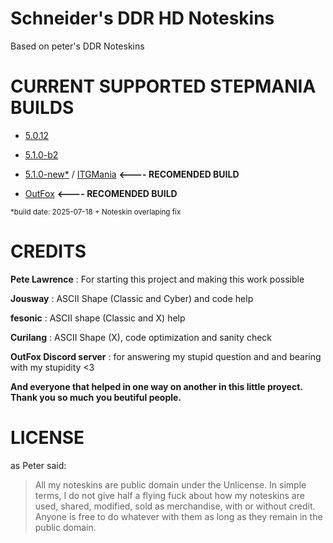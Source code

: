 # Schneider's DDR HD Noteskins

Based on peter's DDR Noteskins

# CURRENT SUPPORTED STEPMANIA BUILDS

- [5.0.12](https://www.stepmania.com/download/)

- [5.1.0-b2](https://github.com/stepmania/stepmania/releases/tag/v5.1.0-b2)

- [5.1.0-new*](https://drive.google.com/file/d/1lZNWndWcsNDZlF1pwY02g1ZrQUQMqj5M/view?usp=sharing) / [ITGMania](https://www.itgmania.com/) **<---- RECOMENDED BUILD**

- [OutFox](https://projectoutfox.com/) **<---- RECOMENDED BUILD**

<sub>*build date: 2025-07-18 + Noteskin overlaping fix</sub>

# CREDITS

**Pete Lawrence** : For starting this project and making this work possible

**Jousway** : ASCII Shape (Classic and Cyber) and code help

**fesonic** : ASCII shape (Classic and X) help

**Curilang** : ASCII Shape (X), code optimization and sanity check

**OutFox Discord server** : for answering my stupid question and and bearing with my stupidity <3

**And everyone that helped in one way on another in this little proyect. Thank you so much you beutiful people.**

# LICENSE

as Peter said:

> All my noteskins are public domain under the Unlicense. In simple terms, I do not give half a flying fuck about how my noteskins are used, shared, modified, sold as merchandise, with or without credit. Anyone is free to do whatever with them as long as they remain in the public domain.
